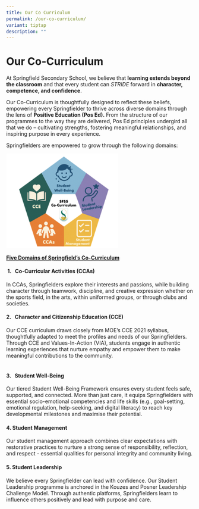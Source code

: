 ```yaml
---
title: Our Co Curriculum
permalink: /our-co-curriculum/
variant: tiptap
description: ""
---
```

<h1>Our Co-Curriculum</h1>
<p>At Springfield Secondary School, we believe that <strong>learning extends beyond the classroom</strong> and
that every student can <em>STRIDE</em> forward in <strong>character, competence, and confidence</strong>.</p>
<p>Our Co-Curriculum is thoughtfully designed to reflect these beliefs, empowering
every Springfielder to thrive across diverse domains through the lens of <strong>Positive Education (Pos Ed).</strong> From
the structure of our programmes to the way they are delivered, Pos Ed principles
undergird all that we do – cultivating strengths, fostering meaningful
relationships, and inspiring purpose in every experience.</p>
<p>Springfielders are empowered to grow through the following domains:</p>
<p></p>
<div class="isomer-image-wrapper">
<img style="width: 60%;" height="auto" width="100%" alt="" src="/images/cocurri1.png">
</div>
<p><strong><u>Five Domains of Springfield’s Co-Curriculum</u></strong>
</p>
<h4>&nbsp;<strong>1.</strong> &nbsp; <strong>Co-Curricular Activities (CCAs)</strong></h4>
<p>In CCAs, Springfielders explore their interests and passions, while building
character through teamwork, discipline, and creative expression whether
on the sports field, in the arts, within uniformed groups, or through clubs
and societies.</p>
<h4><strong>2.</strong> &nbsp; <strong>Character and Citizenship Education (CCE)</strong></h4>
<p>Our CCE curriculum draws closely from MOE’s CCE 2021 syllabus, thoughtfully
adapted to meet the profiles and needs of our Springfielders. Through CCE
and Values-In-Action (VIA), students engage in authentic learning experiences
that nurture empathy and empower them to make meaningful contributions
to the community.</p>
<h4><br><strong>3.</strong> &nbsp; <strong>Student Well-Being</strong></h4>
<p>Our tiered Student Well-Being Framework ensures every student feels safe,
supported, and connected. More than just care, it equips Springfielders
with essential socio-emotional competencies and life skills (e.g., goal-setting,
emotional regulation, help-seeking, and digital literacy) to reach key
developmental milestones and maximise their potential.</p>
<h4><strong>4. Student Management</strong></h4>
<p>Our student management approach combines clear expectations with restorative
practices to nurture a strong sense of responsibility, reflection, and
respect - essential qualities for personal integrity and community living.</p>
<h4><strong>5. Student Leadership</strong></h4>
<p>We believe every Springfielder can lead with confidence. Our Student Leadership
programme is anchored in the Kouzes and Posner Leadership Challenge Model.
Through authentic platforms, Springfielders learn to influence others positively
and lead with purpose and care.</p>
<p></p>
<p></p>
<p>
<br>
</p>
<p>
<br>
</p>
<p>
<br>
<br>
</p>